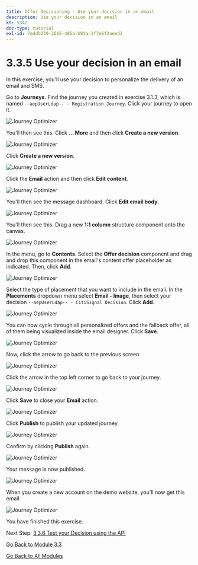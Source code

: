 ```yaml
---
title: Offer Decisioning - Use your decision in an email
description: Use your decision in an email
kt: 5342
doc-type: tutorial
exl-id: 7eddb239-2666-485a-b81a-1f7e6f3aeed2
---
```

# 3.3.5 Use your decision in an email

In this exercise, you'll use your decision to personalize the delivery of an email and SMS.

Go to **Journeys**. Find the journey you created in exercise 3.1.3, which is named `--aepUserLdap-- - Registration Journey`. Click your journey to open it. 

![Journey Optimizer](./images/emailoffer1.png)

You'll then see this. Click **... More** and then click **Create a new version**.

![Journey Optimizer](./images/journey1.png)

Click **Create a new version**.

![Journey Optimizer](./images/journey2.png)

Click the **Email** action and then click **Edit content**.

![Journey Optimizer](./images/journey3.png)

You'll then see the message dashboard. Click **Edit email body**.

![Journey Optimizer](./images/emailoffer2.png)

You'll then see this. Drag a new **1:1 column** structure component onto the canvas.

![Journey Optimizer](./images/emailoffer6.png)

In the menu, go to **Contents**. Select the **Offer decision** component and drag and drop this component in the email's content offer placeholder as indicated. Then, click **Add**.

![Journey Optimizer](./images/emailoffer7.png)

Select the type of placement that you want to include in the email. In the **Placements** dropdown menu select **Email - Image**, then select your decision `--aepUserLdap-- - CitiSignal Decision`. Click **Add**.

![Journey Optimizer](./images/emailoffer8.png)

You can now cycle through all personalized offers and the fallback offer, all of them being visualized inside the email designer. Click **Save**.

![Journey Optimizer](./images/emailoffer9.png)

Now, click the arrow to go back to the previous screen.

![Journey Optimizer](./images/emailoffer13.png)

Click the arrow in the top left corner to go back to your journey.

![Journey Optimizer](./images/emailoffer14.png)

Click **Save** to close your **Email** action.

![Journey Optimizer](./images/emailoffer14a.png)

Click **Publish** to publish your updated journey.

![Journey Optimizer](./images/emailoffer14b.png)

Confirm by clicking **Publish** again.

![Journey Optimizer](./images/emailoffer15.png)

Your message is now published.

![Journey Optimizer](./images/emailoffer16.png)

When you create a new account on the demo website, you'll now get this email:

![Journey Optimizer](./images/emailoffer17.png)

You have finished this exercise. 

Next Step: [3.3.6 Test your Decision using the API](./ex6.md)

[Go Back to Module 3.3](./offer-decisioning.md)

[Go Back to All Modules](./../../../overview.md)
